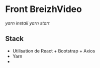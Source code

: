 # Front BreizhVideo

*yarn install*
*yarn start*
## Stack 

* Utilisation de React + Bootstrap + Axios 
* Yarn 
*  

